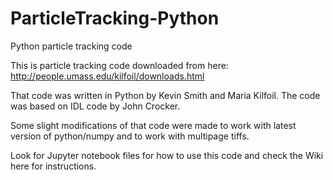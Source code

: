 # ParticleTracking-Python
Python particle tracking code

This is particle tracking code downloaded from here: http://people.umass.edu/kilfoil/downloads.html

That code was written in Python by Kevin Smith and Maria Kilfoil. The code was based on IDL code by John Crocker. 

Some slight modifications of that code were made to work with latest version of python/numpy and to work with multipage tiffs. 

Look for Jupyter notebook files for how to use this code and check the Wiki here for instructions. 
